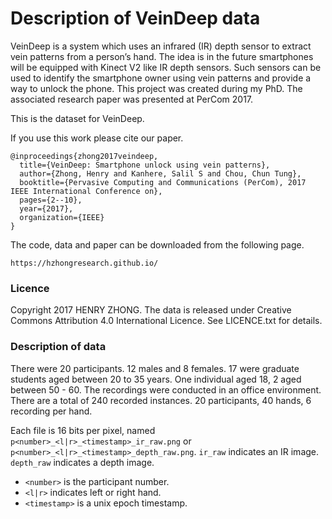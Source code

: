 # Description of VeinDeep data

VeinDeep is a system which uses an infrared (IR) depth sensor to extract vein patterns from a person’s hand. The idea is in the future smartphones will be equipped with Kinect V2 like IR depth sensors. Such sensors can be used to identify the smartphone owner using vein patterns and provide a way to unlock the phone. This project was created during my PhD. The associated research paper was presented at PerCom 2017.

This is the dataset for VeinDeep.

If you use this work please cite our paper.

```
@inproceedings{zhong2017veindeep,
  title={VeinDeep: Smartphone unlock using vein patterns},
  author={Zhong, Henry and Kanhere, Salil S and Chou, Chun Tung},
  booktitle={Pervasive Computing and Communications (PerCom), 2017 IEEE International Conference on},
  pages={2--10},
  year={2017},
  organization={IEEE}
}
```

The code, data and paper can be downloaded from the following page.

```
https://hzhongresearch.github.io/
```

### Licence
Copyright 2017 HENRY ZHONG. The data is released under Creative Commons Attribution 4.0 International Licence. See LICENCE.txt for details.

### Description of data
There were 20 participants. 12 males and 8 females. 17 were graduate students aged between 20 to 35 years. One individual aged 18, 2 aged between 50 - 60. The recordings were conducted in an office environment. There are a total of 240 recorded instances. 20 participants, 40 hands, 6 recording per hand.

Each file is 16 bits per pixel, named ```p<number>_<l|r>_<timestamp>_ir_raw.png``` or ```p<number>_<l|r>_<timestamp>_depth_raw.png```. ```ir_raw``` indicates an IR image. ```depth_raw``` indicates a depth image.

* ```<number>``` is the participant number.
* ```<l|r>``` indicates left or right hand.
* ```<timestamp>``` is a unix epoch timestamp.
